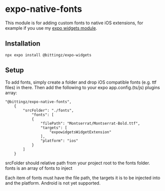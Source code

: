 # expo-native-fonts

This module is for adding custom fonts to native iOS extensions, for example if you use my [expo widgets module](https://github.com/gitn00b1337/expo-widgets).

## Installation

```
npx expo install @bittingz/expo-widgets
```

## Setup

To add fonts, simply create a folder and drop iOS compatible fonts (e.g. ttf files) in there. Then add the following to your expo app.config.(ts/js) plugins array:

```
"@bittingz/expo-native-fonts",
    {
        "srcFolder": "./fonts",
            "fonts": [
            {
                "filePath": "Montserrat/Montserrat-Bold.ttf",
                "targets": [
                    "expowidgetsWidgetExtension"
                ],
                "platform": "ios"
            }
        ]
    }
```

srcFolder should relative path from your project root to the fonts folder.
fonts is an array of fonts to inject

Each item of fonts must have the file path, the targets it is to be injected into and the platform. Android is not yet supported.
